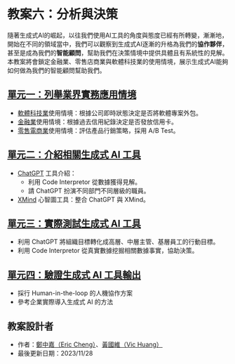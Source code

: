 # 教案六：分析與決策
隨著生成式AI的崛起，以往我們使用AI工具的角度與態度已經有所轉變，漸漸地，開始在不同的領域當中，我們可以觀察到生成式AI逐漸的升格為我們的**協作夥伴**，甚至是成為我們的**智能顧問**，幫助我們在決策情境中提供具體且有系統性的見解。本教案將會鎖定金融業、零售店商業與軟體科技業的使用情境，展示生成式AI能夠如何做為我們的智能顧問幫助我們。

## [單元一：列舉業界實務應用情境](https://github.com/AI-FREE-Team/Generative-AI-Industrial-Case-Study/tree/main/%E6%95%99%E6%A1%886%EF%BC%9A%E5%88%86%E6%9E%90%E8%88%87%E6%B1%BA%E7%AD%96/%E5%96%AE%E5%85%831%EF%BC%9A%E5%88%97%E8%88%89%E6%A5%AD%E7%95%8C%E5%AF%A6%E5%8B%99%E6%87%89%E7%94%A8%E6%83%85%E5%A2%83)
* [軟體科技業](https://zh.wikipedia.org/zh-tw/%E8%BD%AF%E4%BB%B6%E5%B7%A5%E7%A8%8B)使用情境：根據公司即時狀態決定是否將軟體專案外包。
* [金融業](https://zh.wikipedia.org/zh-tw/%E9%87%91%E8%9E%8D%E6%9C%8D%E5%8B%99)使用情境：根據過去信用紀錄決定是否發放信用卡。
* [零售電商業](https://zh.wikipedia.org/zh-tw/%E7%94%B5%E5%AD%90%E5%95%86%E5%8A%A1)使用情境：評估產品行銷策略，採用 A/B Test。

## [單元二：介紹相關生成式 AI 工具](https://github.com/AI-FREE-Team/Generative-AI-Industrial-Case-Study/tree/main/%E6%95%99%E6%A1%886%EF%BC%9A%E5%88%86%E6%9E%90%E8%88%87%E6%B1%BA%E7%AD%96/%E5%96%AE%E5%85%832%EF%BC%9A%E4%BB%8B%E7%B4%B9%E7%9B%B8%E9%97%9C%E7%94%9F%E6%88%90%E5%BC%8F%20AI%20%E5%B7%A5%E5%85%B7)
* [ChatGPT](https://chat.openai.com/) 工具介紹：
    * 利用 Code Interpretor 從數據獲得見解。 
    * 請 ChatGPT 扮演不同部門不同層級的職員。
* [XMind](https://xmind.app/) 心智圖工具：整合 ChatGPT 與 XMind。

## [單元三：實際測試生成式 AI 工具](https://github.com/AI-FREE-Team/Generative-AI-Industrial-Case-Study/tree/main/%E6%95%99%E6%A1%886%EF%BC%9A%E5%88%86%E6%9E%90%E8%88%87%E6%B1%BA%E7%AD%96/%E5%96%AE%E5%85%833%EF%BC%9A%E5%AF%A6%E9%9A%9B%E6%B8%AC%E8%A9%A6%E7%94%9F%E6%88%90%E5%BC%8F%20AI%20%E5%B7%A5%E5%85%B7)
* 利用 ChatGPT 將組織目標轉化成高層、中層主管、基層員工的行動目標。
* 利用 Code Interpretor 從真實數據挖掘相關數據事實，協助決策。

## [單元四：驗證生成式 AI 工具輸出](https://github.com/AI-FREE-Team/Generative-AI-Industrial-Case-Study/tree/main/%E6%95%99%E6%A1%886%EF%BC%9A%E5%88%86%E6%9E%90%E8%88%87%E6%B1%BA%E7%AD%96/%E5%96%AE%E5%85%834%EF%BC%9A%E9%A9%97%E8%AD%89%E7%94%9F%E6%88%90%E5%BC%8F%20AI%20%E5%B7%A5%E5%85%B7%E8%BC%B8%E5%87%BA)
* 採行 Human-in-the-loop 的人機協作方案
* 參考企業實際導入生成式 AI 的方法

## 教案設計者
 - 作者：[鄭中嘉（Eric Cheng）](https://www.linkedin.com/in/eric-cheng-ai-free-team/)、[黃國維（Vic Huang）](https://www.linkedin.com/in/%E5%9C%8B%E7%B6%AD-%E9%BB%83-4b64932a1/)
 - 最後更新日期：2023/11/28